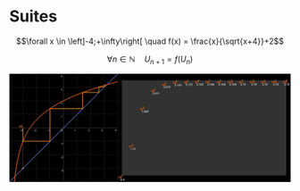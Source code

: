 # Suites

$$\forall x \in \left]-4;+\infty\right[ \quad f(x) = \frac{x}{\sqrt{x+4}}+2$$

$$\forall n \in \mathbb{N} \quad U_{n+1} = f(U_n)$$

![img](image.jpg)
